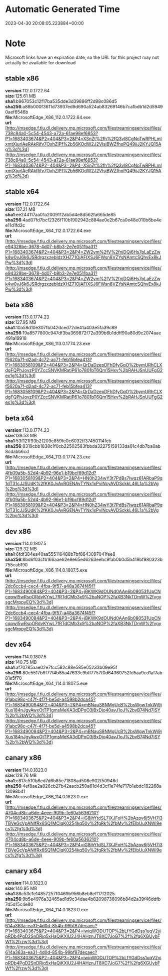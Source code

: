 # Automatic Generated Time
2023-04-30 20:08:05.223884+00:00

# Note
Microsoft links have an expiration date, so the URL for this project may not actually be available for download

## stable x86
**version**:112.0.1722.64  
**size**:125.61 MB  
**sha1**:b967053c12f17ba535dde3d39886ff2d98c086d5  
**sha256**:a88b000f3611d73937ed9d690a524ab83269146b7ca1bdb1d2d59490aef6546b  
**file**:MicrosoftEdge_X86_112.0.1722.64.exe  
**url**:[http://msedge.f.tlu.dl.delivery.mp.microsoft.com/filestreamingservice/files/738c84a0-5c54-4543-a72a-61ae98ef6853?P1=1683403674&P2=404&P3=2&P4=XSnZt%2fh%2fQ3vl8CgNoTwRPHLmlxmtXjurlAeRAkRjfv7OxhZlPf%2b56KOdW2J2VIsjBWZfhoPQ49iiJ2KYJQ15Ag%3d%3d](http://msedge.f.tlu.dl.delivery.mp.microsoft.com/filestreamingservice/files/738c84a0-5c54-4543-a72a-61ae98ef6853?P1=1683403674&P2=404&P3=2&P4=XSnZt%2fh%2fQ3vl8CgNoTwRPHLmlxmtXjurlAeRAkRjfv7OxhZlPf%2b56KOdW2J2VIsjBWZfhoPQ49iiJ2KYJQ15Ag%3d%3d)  

## stable x64
**version**:112.0.1722.64  
**size**:137.21 MB  
**sha1**:ee244117aa01a2009112ab5d4e8d562fa665de85  
**sha256**:4ad07fd7bcf2326f110b1902942c884ae0e2b67ca0e48e010b6be4ee11d1fd2c  
**file**:MicrosoftEdge_X64_112.0.1722.64.exe  
**url**:[http://msedge.f.tlu.dl.delivery.mp.microsoft.com/filestreamingservice/files/e94328be-3678-4d07-b8b3-2e7e0511ba31?P1=1683403674&P2=404&P3=2&P4=ZW2ym%2fV%2fnjDQj6Hs7pLaEzZwk4w0vJ6k6JSRdrgzxzebIdzXHZ71OjAFIXSJ6FWsn8VZYsNAmtcSQhvEx8kJPw%3d%3d](http://msedge.f.tlu.dl.delivery.mp.microsoft.com/filestreamingservice/files/e94328be-3678-4d07-b8b3-2e7e0511ba31?P1=1683403674&P2=404&P3=2&P4=ZW2ym%2fV%2fnjDQj6Hs7pLaEzZwk4w0vJ6k6JSRdrgzxzebIdzXHZ71OjAFIXSJ6FWsn8VZYsNAmtcSQhvEx8kJPw%3d%3d)  

## beta x86
**version**:113.0.1774.23  
**size**:127.95 MB  
**sha1**:10a58d10e307fb042dced72de41a403e5fa39c89  
**sha256**:19a8577800c947df3ba369872f72a399b6b1ddff90a80d9c2074aae491a19918  
**file**:MicrosoftEdge_X86_113.0.1774.23.exe  
**url**:[http://msedge.f.tlu.dl.delivery.mp.microsoft.com/filestreamingservice/files/f5620a7f-d2ad-4c72-ac71-feb15bfea413?P1=1683058109&P2=404&P3=2&P4=QrDaDzepDFhDfyGqO%2bymURhCLXdgFQPhJovzP0YZccSNVKMRatiP61o7801bT6Qm15Hxv%2bRAHJSnUUFgG2ex1g%3d%3d](http://msedge.f.tlu.dl.delivery.mp.microsoft.com/filestreamingservice/files/f5620a7f-d2ad-4c72-ac71-feb15bfea413?P1=1683058109&P2=404&P3=2&P4=QrDaDzepDFhDfyGqO%2bymURhCLXdgFQPhJovzP0YZccSNVKMRatiP61o7801bT6Qm15Hxv%2bRAHJSnUUFgG2ex1g%3d%3d)  

## beta x64
**version**:113.0.1774.23  
**size**:139.53 MB  
**sha1**:53f121f93b2f209e859fe0c6032ff37450114feb  
**sha256**:8319cbb1838c1f0cb22502583fbbda32275159133da01c4db7ba0ab8cdabb6cd  
**file**:MicrosoftEdge_X64_113.0.1774.23.exe  
**url**:[http://msedge.f.tlu.dl.delivery.mp.microsoft.com/filestreamingservice/files/4fb09a5b-52d4-4b92-96e1-b19bcf89d12d?P1=1683058109&P2=404&P3=2&P4=HN0h234wY3t7PdBs7lwqz61ARbaP9q1dT31cJJSUdK%2fKK0JvAvRGENAvTYNx1xPviNcyAVDSckkL46L1a%2bVg%2bg%3d%3d](http://msedge.f.tlu.dl.delivery.mp.microsoft.com/filestreamingservice/files/4fb09a5b-52d4-4b92-96e1-b19bcf89d12d?P1=1683058109&P2=404&P3=2&P4=HN0h234wY3t7PdBs7lwqz61ARbaP9q1dT31cJJSUdK%2fKK0JvAvRGENAvTYNx1xPviNcyAVDSckkL46L1a%2bVg%2bg%3d%3d)  

## dev x86
**version**:114.0.1807.5  
**size**:129.32 MB  
**sha1**:6fdf384ea40aa555116488b7bf8643097041fee8  
**sha256**:8bd6f03cfb166aae62e8e65ed6263eebc9fab0b0d5b418bf980323b755cab190  
**file**:MicrosoftEdge_X86_114.0.1807.5.exe  
**url**:[http://msedge.f.tlu.dl.delivery.mp.microsoft.com/filestreamingservice/files/2dc6ccb4-cec4-4fba-9f57-a48a3674f45f?P1=1683490084&P2=404&P3=2&P4=jBKWK9dOUNd0AAn6b080531UpCNcqpwI5wRspORdvKYwL7fRTdCMb3x9%2baNOP%2faXB3NkTDmW%2fvgysgcMrppyEQ%3d%3d](http://msedge.f.tlu.dl.delivery.mp.microsoft.com/filestreamingservice/files/2dc6ccb4-cec4-4fba-9f57-a48a3674f45f?P1=1683490084&P2=404&P3=2&P4=jBKWK9dOUNd0AAn6b080531UpCNcqpwI5wRspORdvKYwL7fRTdCMb3x9%2baNOP%2faXB3NkTDmW%2fvgysgcMrppyEQ%3d%3d)  

## dev x64
**version**:114.0.1807.5  
**size**:140.75 MB  
**sha1**:af70785aae02e7fcc582c88e585e05233b09e95f  
**sha256**:80e5517b8f77f4b85a47633c9bff7757f0d64360752fd5aa9cd1af7ab81e5f70  
**file**:MicrosoftEdge_X64_114.0.1807.5.exe  
**url**:[http://msedge.f.tlu.dl.delivery.mp.microsoft.com/filestreamingservice/files/91abc98c-c47f-4f7f-be5d-a4598b2dca45?P1=1683490084&P2=404&P3=2&P4=mBNauS8NMgUcB%2bsWgwTnkWj9iXus184nJgyAwxOtTP1gmsMeKA3dDPoO3jBxDjo40avJ1oJ%2bvB74Nd7iSY%2b%2bWQ%3d%3d](http://msedge.f.tlu.dl.delivery.mp.microsoft.com/filestreamingservice/files/91abc98c-c47f-4f7f-be5d-a4598b2dca45?P1=1683490084&P2=404&P3=2&P4=mBNauS8NMgUcB%2bsWgwTnkWj9iXus184nJgyAwxOtTP1gmsMeKA3dDPoO3jBxDjo40avJ1oJ%2bvB74Nd7iSY%2b%2bWQ%3d%3d)  

## canary x86
**version**:114.0.1823.0  
**size**:129.76 MB  
**sha1**:e817c510b6ed7d6b85e71808ad508e902f50948d  
**sha256**:4ef8ae2a826cb27b42aacb250a61d4d3cf1e74fe717b1ebdc182268a13098b41  
**file**:MicrosoftEdge_X86_114.0.1823.0.exe  
**url**:[http://msedge.f.tlu.dl.delivery.mp.microsoft.com/filestreamingservice/files/4704cd8b-a6de-4eee-909b-fe60a5636210?P1=1683403675&P2=404&P3=2&P4=iG8jhYtdSL7IXJFoH%2bAzpv6j5VH7i3TBVeGcVpANIfRx6SQ1MClqK0254kq50v%2fgRk%2fbMv%2fEIbUuXNWi9ecs%2fg%3d%3d](http://msedge.f.tlu.dl.delivery.mp.microsoft.com/filestreamingservice/files/4704cd8b-a6de-4eee-909b-fe60a5636210?P1=1683403675&P2=404&P3=2&P4=iG8jhYtdSL7IXJFoH%2bAzpv6j5VH7i3TBVeGcVpANIfRx6SQ1MClqK0254kq50v%2fgRk%2fbMv%2fEIbUuXNWi9ecs%2fg%3d%3d)  

## canary x64
**version**:114.0.1823.0  
**size**:140.95 MB  
**sha1**:88c53c1e14857257f0469b956b8eb8eff17f2025  
**sha256**:9b5e4976a32465ad1d9c34dae4b82098736096b84d2a39f46ddfb7d5d15c4e80  
**file**:MicrosoftEdge_X64_114.0.1823.0.exe  
**url**:[http://msedge.f.tlu.dl.delivery.mp.microsoft.com/filestreamingservice/files/614a363a-ea31-4d0d-854b-99bf87decaec?P1=1683403675&P2=404&P3=2&P4=iwiqWODUTOP%2bLfYGdDss1uqV2yipRDb4PgD2SnDRiq5xHaQiKXlU2J4HAHznJT8XC7JoG7%2f%2fq6XGUybFWf%2frzw%3d%3d](http://msedge.f.tlu.dl.delivery.mp.microsoft.com/filestreamingservice/files/614a363a-ea31-4d0d-854b-99bf87decaec?P1=1683403675&P2=404&P3=2&P4=iwiqWODUTOP%2bLfYGdDss1uqV2yipRDb4PgD2SnDRiq5xHaQiKXlU2J4HAHznJT8XC7JoG7%2f%2fq6XGUybFWf%2frzw%3d%3d)  


